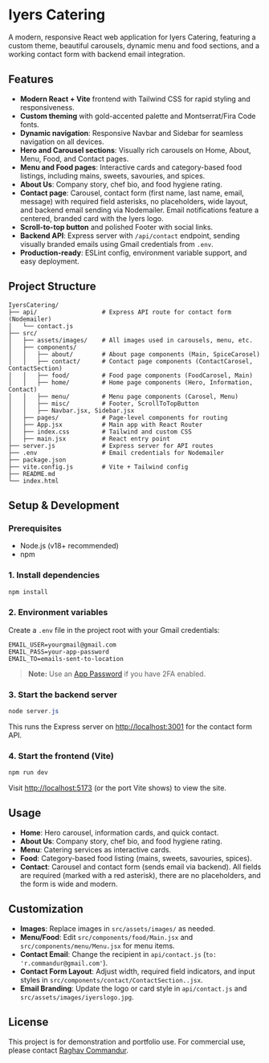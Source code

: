 # Iyers Catering

A modern, responsive React web application for Iyers Catering, featuring a custom theme, beautiful carousels, dynamic menu and food sections, and a working contact form with backend email integration.


## Features

- **Modern React + Vite** frontend with Tailwind CSS for rapid styling and responsiveness.
- **Custom theming** with gold-accented palette and Montserrat/Fira Code fonts.
- **Dynamic navigation**: Responsive Navbar and Sidebar for seamless navigation on all devices.
- **Hero and Carousel sections**: Visually rich carousels on Home, About, Menu, Food, and Contact pages.
- **Menu and Food pages**: Interactive cards and category-based food listings, including mains, sweets, savouries, and spices.
- **About Us**: Company story, chef bio, and food hygiene rating.
- **Contact page**: Carousel, contact form (first name, last name, email, message) with required field asterisks, no placeholders, wide layout, and backend email sending via Nodemailer. Email notifications feature a centered, branded card with the Iyers logo.
- **Scroll-to-top button** and polished Footer with social links.
- **Backend API**: Express server with `/api/contact` endpoint, sending visually branded emails using Gmail credentials from `.env`.
- **Production-ready**: ESLint config, environment variable support, and easy deployment.

## Project Structure

```
IyersCatering/
├── api/                  # Express API route for contact form (Nodemailer)
│   └── contact.js
├── src/
│   ├── assets/images/    # All images used in carousels, menu, etc.
│   ├── components/
│   │   ├── about/        # About page components (Main, SpiceCarosel)
│   │   ├── contact/      # Contact page components (ContactCarosel, ContactSection)
│   │   ├── food/         # Food page components (FoodCarosel, Main)
│   │   ├── home/         # Home page components (Hero, Information, Contact)
│   │   ├── menu/         # Menu page components (Carosel, Menu)
│   │   ├── misc/         # Footer, ScrollToTopButton
│   │   ├── Navbar.jsx, Sidebar.jsx
│   ├── pages/            # Page-level components for routing
│   ├── App.jsx           # Main app with React Router
│   ├── index.css         # Tailwind and custom CSS
│   ├── main.jsx          # React entry point
├── server.js             # Express server for API routes
├── .env                  # Email credentials for Nodemailer
├── package.json
├── vite.config.js        # Vite + Tailwind config
├── README.md
└── index.html
```

## Setup & Development

### Prerequisites

- Node.js (v18+ recommended)
- npm

### 1. Install dependencies

```powershell
npm install
```

### 2. Environment variables

Create a `.env` file in the project root with your Gmail credentials:

```
EMAIL_USER=yourgmail@gmail.com
EMAIL_PASS=your-app-password
EMAIL_TO=emails-sent-to-location
```

> **Note:** Use an [App Password](https://support.google.com/accounts/answer/185833) if you have 2FA enabled.

### 3. Start the backend server

```powershell
node server.js
```

This runs the Express server on [http://localhost:3001](http://localhost:3001) for the contact form API.

### 4. Start the frontend (Vite)

```powershell
npm run dev
```

Visit [http://localhost:5173](http://localhost:5173) (or the port Vite shows) to view the site.

## Usage

- **Home**: Hero carousel, information cards, and quick contact.
- **About Us**: Company story, chef bio, and food hygiene rating.
- **Menu**: Catering services as interactive cards.
- **Food**: Category-based food listing (mains, sweets, savouries, spices).
- **Contact**: Carousel and contact form (sends email via backend). All fields are required (marked with a red asterisk), there are no placeholders, and the form is wide and modern.

## Customization

- **Images**: Replace images in `src/assets/images/` as needed.
- **Menu/Food**: Edit `src/components/food/Main.jsx` and `src/components/menu/Menu.jsx` for menu items.
- **Contact Email**: Change the recipient in `api/contact.js` (`to: 'r.commandur@gmail.com'`).
- **Contact Form Layout**: Adjust width, required field indicators, and input styles in `src/components/contact/ContactSection..jsx`.
- **Email Branding**: Update the logo or card style in `api/contact.js` and `src/assets/images/iyerslogo.jpg`.


## License

This project is for demonstration and portfolio use. For commercial use, please contact [Raghav Commandur](https://www.raghavcdev.com).
